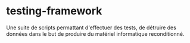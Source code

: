 # testing-framework
Une suite de scripts permattant d'effectuer des tests, de détruire des données dans le but de produire du matériel informatique reconditionné. 
